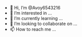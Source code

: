 - 👋 Hi, I’m @Avoy6543216
- 👀 I’m interested in ...
- 🌱 I’m currently learning ...
- 💞️ I’m looking to collaborate on ...
- 📫 How to reach me ...

<!---
Avoy6543216/Avoy6543216 is a ✨ special ✨ repository because its `README.md` (this file) appears on your GitHub profile.
You can click the Preview link to take a look at your changes.
--->
